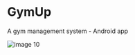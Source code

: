 # GymUp
A gym management system - Android app

![image 10](https://user-images.githubusercontent.com/87558553/130223953-61acbccf-7c6b-49a9-89cd-7f8058f3eb11.jpg)

